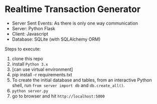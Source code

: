 # Realtime Transaction Generator

- Server Sent Events: As there is only one way communication
- Server: Python Flask
- Client: Javascript
- Database: SQLite (with SQLAlchemy ORM)

Steps to execute:
1) clone this repo
2) install `Python 3.x`
3) [can use virtual environment]
4) pip install -r requirements.txt
5) To create the initial database and tables, from an interactive Python shell,
   run `from server import db` and `db.create_all()`.
6) `python server.py`
7) go to browser and hit `http://localhost:5000`
